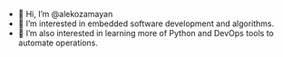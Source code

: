 - 👋 Hi, I’m @alekozamayan
- 👀 I’m interested in embedded software development and algorithms.
- 🌱 I’m also interested in learning more of Python and DevOps tools to automate operations.
